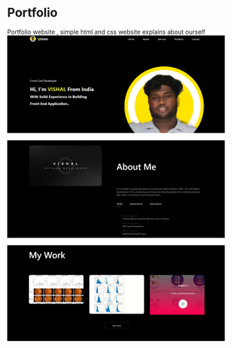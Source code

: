 # Portfolio
Portfolio website , simple html and css website explains about ourself 
![1](https://github.com/esvishal/Portfolio/blob/main/Screenshot%202025-04-11%20110953.png)

![2](https://github.com/esvishal/Portfolio/blob/main/Screenshot%202025-04-11%20111001.png)

![3](https://github.com/esvishal/Portfolio/blob/main/Screenshot%202025-04-11%20111012.png)
